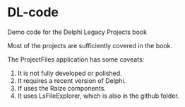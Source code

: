 # DL-code
Demo code for the Delphi Legacy Projects book

Most of the projects are sufficiently covered in the book.

The ProjectFiles application has some caveats:
1. It is not fully developed or polished.
2. It requires a recent version of Delphi.
3. If uses the Raize components.
4. It uses LsFileExplorer, which is also in the github folder.

